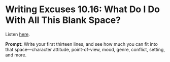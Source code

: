 # Writing Excuses 10.16: What Do I Do With All This Blank Space? 

Listen [here](http://www.writingexcuses.com/2015/04/19/writing-excuses-10-16-what-do-i-do-with-all-this-blank-space/). 

**Prompt:** Write your first thirteen lines, and see how much you can fit into that space—character attitude, point-of-view, mood, genre, conflict, setting, and more.